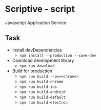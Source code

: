 # Scriptive - script
Javascript Application Service

## Task
* Install devDependencies
  - `npm install --production --save-dev`
* Download development library
  - `npm run download`
* Build for production
  - `npm run build --os=<chrome>`
  - `npm run build-chrome`
  - `npm run build-ios`
  - `npm run build-android`
  - `npm run build-default`
  - `npm run build-electron`